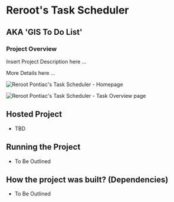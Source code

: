 # Reroot's Task Scheduler 
## AKA 'GIS To Do List'
### Project Overview

Insert Project Description here ... 

More Details here ... 

![Reroot Pontiac's Task Scheduler - Homepage](https://github.com/hassanea/GIS_To_dos/blob/master/Documents/Screenshots/RP_Task_Scheduler-homepage.jpg)

![Reroot Pontiac's Task Scheduler - Task Overview page](https://github.com/hassanea/GIS_To_dos/blob/master/Documents/Screenshots/RP_Task_Scheduler-overview.jpg)

## Hosted Project
  * TBD

## Running the Project
* To Be Outlined 

## How the project was built? (Dependencies)
* To Be Outlined
